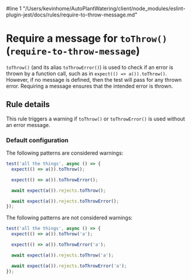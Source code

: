 #line 1 "/Users/kevinhome/AutoPlantWatering/client/node_modules/eslint-plugin-jest/docs/rules/require-to-throw-message.md"
# Require a message for `toThrow()` (`require-to-throw-message`)

`toThrow()` (and its alias `toThrowError()`) is used to check if an error is
thrown by a function call, such as in `expect(() => a()).toThrow()`. However, if
no message is defined, then the test will pass for any thrown error. Requiring a
message ensures that the intended error is thrown.

## Rule details

This rule triggers a warning if `toThrow()` or `toThrowError()` is used without
an error message.

### Default configuration

The following patterns are considered warnings:

```js
test('all the things', async () => {
  expect(() => a()).toThrow();

  expect(() => a()).toThrowError();

  await expect(a()).rejects.toThrow();

  await expect(a()).rejects.toThrowError();
});
```

The following patterns are not considered warnings:

```js
test('all the things', async () => {
  expect(() => a()).toThrow('a');

  expect(() => a()).toThrowError('a');

  await expect(a()).rejects.toThrow('a');

  await expect(a()).rejects.toThrowError('a');
});
```
